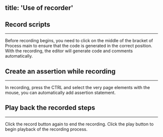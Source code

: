 title: 'Use of recorder'
---

## Record scripts
---

Before recording begins, you need to click on the middle of the bracket of Process main to ensure that the code is generated in the correct position. With the recording, the editor will generate code and comments automatically.

## Create an assertion while recording
---
In recording, press the CTRL and select the very page elements with the mouse, you can automatically add assertion statement.

## Play back the recorded steps
---
Click the record button again to end the recording. Click the play button to begin playback of the recording process.